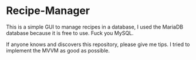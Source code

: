 # Recipe-Manager
This is a simple GUI to manage recipes in a database, I used the MariaDB database because it is free to use. Fuck you MySQL.

If anyone knows and discovers this repository, please give me tips. I tried to implement the MVVM as good as possible.
